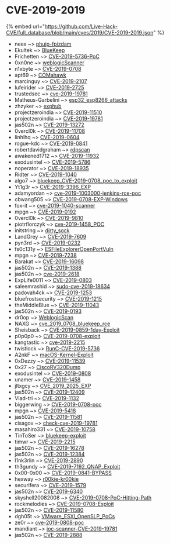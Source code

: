 # CVE-2019-2019
{% embed url="https://github.com/Live-Hack-CVE/full_database/blob/main/cves/2019/CVE-2019-2019.json" %}

* neex ~> [phuip-fpizdam](https://www.alice-snow.ru/2019/database/cve-2019-2019/phuip-fpizdam-neex)
* Ekultek ~> [BlueKeep](https://www.alice-snow.ru/2019/database/cve-2019-2019/bluekeep-ekultek)
* Frichetten ~> [CVE-2019-5736-PoC](https://www.alice-snow.ru/2019/database/cve-2019-2019/cve-2019-5736-poc-frichetten)
* 0xn0ne ~> [weblogicScanner](https://www.alice-snow.ru/2019/database/cve-2019-2019/weblogicscanner-0xn0ne)
* n1xbyte ~> [CVE-2019-0708](https://www.alice-snow.ru/2019/database/cve-2019-2019/cve-2019-0708-n1xbyte)
* apt69 ~> [COMahawk](https://www.alice-snow.ru/2019/database/cve-2019-2019/comahawk-apt69)
* marcinguy ~> [CVE-2019-2107](https://www.alice-snow.ru/2019/database/cve-2019-2019/cve-2019-2107-marcinguy)
* lufeirider ~> [CVE-2019-2725](https://www.alice-snow.ru/2019/database/cve-2019-2019/cve-2019-2725-lufeirider)
* trustedsec ~> [cve-2019-19781](https://www.alice-snow.ru/2019/database/cve-2019-2019/cve-2019-19781-trustedsec)
* Matheus-Garbelini ~> [esp32_esp8266_attacks](https://www.alice-snow.ru/2019/database/cve-2019-2019/esp32_esp8266_attacks-matheus-garbelini)
* zhzyker ~> [exphub](https://www.alice-snow.ru/2019/database/cve-2019-2019/exphub-zhzyker)
* projectzeroindia ~> [CVE-2019-11510](https://www.alice-snow.ru/2019/database/cve-2019-2019/cve-2019-11510-projectzeroindia)
* projectzeroindia ~> [CVE-2019-19781](https://www.alice-snow.ru/2019/database/cve-2019-2019/cve-2019-19781-projectzeroindia)
* jas502n ~> [CVE-2019-13272](https://www.alice-snow.ru/2019/database/cve-2019-2019/cve-2019-13272-jas502n)
* 0vercl0k ~> [CVE-2019-11708](https://www.alice-snow.ru/2019/database/cve-2019-2019/cve-2019-11708-0vercl0k)
* linhlhq ~> [CVE-2019-0604](https://www.alice-snow.ru/2019/database/cve-2019-2019/cve-2019-0604-linhlhq)
* rogue-kdc ~> [CVE-2019-0841](https://www.alice-snow.ru/2019/database/cve-2019-2019/cve-2019-0841-rogue-kdc)
* robertdavidgraham ~> [rdpscan](https://www.alice-snow.ru/2019/database/cve-2019-2019/rdpscan-robertdavidgraham)
* awakened1712 ~> [CVE-2019-11932](https://www.alice-snow.ru/2019/database/cve-2019-2019/cve-2019-11932-awakened1712)
* exodusintel ~> [CVE-2019-5786](https://www.alice-snow.ru/2019/database/cve-2019-2019/cve-2019-5786-exodusintel)
* noperator ~> [CVE-2019-18935](https://www.alice-snow.ru/2019/database/cve-2019-2019/cve-2019-18935-noperator)
* Ridter ~> [CVE-2019-1040](https://www.alice-snow.ru/2019/database/cve-2019-2019/cve-2019-1040-ridter)
* algo7 ~> [bluekeep_CVE-2019-0708_poc_to_exploit](https://www.alice-snow.ru/2019/database/cve-2019-2019/bluekeep_cve-2019-0708_poc_to_exploit-algo7)
* Yt1g3r ~> [CVE-2019-3396_EXP](https://www.alice-snow.ru/2019/database/cve-2019-2019/cve-2019-3396_exp-yt1g3r)
* adamyordan ~> [cve-2019-1003000-jenkins-rce-poc](https://www.alice-snow.ru/2019/database/cve-2019-2019/cve-2019-1003000-jenkins-rce-poc-adamyordan)
* cbwang505 ~> [CVE-2019-0708-EXP-Windows](https://www.alice-snow.ru/2019/database/cve-2019-2019/cve-2019-0708-exp-windows-cbwang505)
* fox-it ~> [cve-2019-1040-scanner](https://www.alice-snow.ru/2019/database/cve-2019-2019/cve-2019-1040-scanner-fox-it)
* mpgn ~> [CVE-2019-0192](https://www.alice-snow.ru/2019/database/cve-2019-2019/cve-2019-0192-mpgn)
* 0vercl0k ~> [CVE-2019-9810](https://www.alice-snow.ru/2019/database/cve-2019-2019/cve-2019-9810-0vercl0k)
* piotrflorczyk ~> [cve-2019-1458_POC](https://www.alice-snow.ru/2019/database/cve-2019-2019/cve-2019-1458_poc-piotrflorczyk)
* initstring ~> [dirty_sock](https://www.alice-snow.ru/2019/database/cve-2019-2019/dirty_sock-initstring)
* LandGrey ~> [CVE-2019-7609](https://www.alice-snow.ru/2019/database/cve-2019-2019/cve-2019-7609-landgrey)
* pyn3rd ~> [CVE-2019-0232](https://www.alice-snow.ru/2019/database/cve-2019-2019/cve-2019-0232-pyn3rd)
* fs0c131y ~> [ESFileExplorerOpenPortVuln](https://www.alice-snow.ru/2019/database/cve-2019-2019/esfileexploreropenportvuln-fs0c131y)
* mpgn ~> [CVE-2019-7238](https://www.alice-snow.ru/2019/database/cve-2019-2019/cve-2019-7238-mpgn)
* Barakat ~> [CVE-2019-16098](https://www.alice-snow.ru/2019/database/cve-2019-2019/cve-2019-16098-barakat)
* jas502n ~> [CVE-2019-1388](https://www.alice-snow.ru/2019/database/cve-2019-2019/cve-2019-1388-jas502n)
* jas502n ~> [cve-2019-2618](https://www.alice-snow.ru/2019/database/cve-2019-2019/cve-2019-2618-jas502n)
* ExpLife0011 ~> [CVE-2019-0803](https://www.alice-snow.ru/2019/database/cve-2019-2019/cve-2019-0803-explife0011)
* saleemrashid ~> [sudo-cve-2019-18634](https://www.alice-snow.ru/2019/database/cve-2019-2019/sudo-cve-2019-18634-saleemrashid)
* padovah4ck ~> [CVE-2019-1253](https://www.alice-snow.ru/2019/database/cve-2019-2019/cve-2019-1253-padovah4ck)
* bluefrostsecurity ~> [CVE-2019-1215](https://www.alice-snow.ru/2019/database/cve-2019-2019/cve-2019-1215-bluefrostsecurity)
* theMiddleBlue ~> [CVE-2019-11043](https://www.alice-snow.ru/2019/database/cve-2019-2019/cve-2019-11043-themiddleblue)
* jas502n ~> [CVE-2019-0193](https://www.alice-snow.ru/2019/database/cve-2019-2019/cve-2019-0193-jas502n)
* dr0op ~> [WeblogicScan](https://www.alice-snow.ru/2019/database/cve-2019-2019/weblogicscan-dr0op)
* NAXG ~> [cve_2019_0708_bluekeep_rce](https://www.alice-snow.ru/2019/database/cve-2019-2019/cve_2019_0708_bluekeep_rce-naxg)
* Sheisback ~> [CVE-2019-0859-1day-Exploit](https://www.alice-snow.ru/2019/database/cve-2019-2019/cve-2019-0859-1day-exploit-sheisback)
* p0p0p0 ~> [CVE-2019-0708-exploit](https://www.alice-snow.ru/2019/database/cve-2019-2019/cve-2019-0708-exploit-p0p0p0)
* kangtastic ~> [cve-2019-2215](https://www.alice-snow.ru/2019/database/cve-2019-2019/cve-2019-2215-kangtastic)
* twistlock ~> [RunC-CVE-2019-5736](https://www.alice-snow.ru/2019/database/cve-2019-2019/runc-cve-2019-5736-twistlock)
* A2nkF ~> [macOS-Kernel-Exploit](https://www.alice-snow.ru/2019/database/cve-2019-2019/macos-kernel-exploit-a2nkf)
* 0xDezzy ~> [CVE-2019-11539](https://www.alice-snow.ru/2019/database/cve-2019-2019/cve-2019-11539-0xdezzy)
* 0x27 ~> [CiscoRV320Dump](https://www.alice-snow.ru/2019/database/cve-2019-2019/ciscorv320dump-0x27)
* exodusintel ~> [CVE-2019-0808](https://www.alice-snow.ru/2019/database/cve-2019-2019/cve-2019-0808-exodusintel)
* unamer ~> [CVE-2019-1458](https://www.alice-snow.ru/2019/database/cve-2019-2019/cve-2019-1458-unamer)
* jltxgcy ~> [CVE_2019_2025_EXP](https://www.alice-snow.ru/2019/database/cve-2019-2019/cve_2019_2025_exp-jltxgcy)
* jas502n ~> [CVE-2019-12409](https://www.alice-snow.ru/2019/database/cve-2019-2019/cve-2019-12409-jas502n)
* Vlad-tri ~> [CVE-2019-1132](https://www.alice-snow.ru/2019/database/cve-2019-2019/cve-2019-1132-vlad-tri)
* biggerwing ~> [CVE-2019-0708-poc](https://www.alice-snow.ru/2019/database/cve-2019-2019/cve-2019-0708-poc-biggerwing)
* mpgn ~> [CVE-2019-5418](https://www.alice-snow.ru/2019/database/cve-2019-2019/cve-2019-5418-mpgn)
* jas502n ~> [CVE-2019-11581](https://www.alice-snow.ru/2019/database/cve-2019-2019/cve-2019-11581-jas502n)
* cisagov ~> [check-cve-2019-19781](https://www.alice-snow.ru/2019/database/cve-2019-2019/check-cve-2019-19781-cisagov)
* masahiro331 ~> [CVE-2019-10758](https://www.alice-snow.ru/2019/database/cve-2019-2019/cve-2019-10758-masahiro331)
* TinToSer ~> [bluekeep-exploit](https://www.alice-snow.ru/2019/database/cve-2019-2019/bluekeep-exploit-tintoser)
* timwr ~> [CVE-2019-2215](https://www.alice-snow.ru/2019/database/cve-2019-2019/cve-2019-2215-timwr)
* jas502n ~> [CVE-2019-16278](https://www.alice-snow.ru/2019/database/cve-2019-2019/cve-2019-16278-jas502n)
* jas502n ~> [CVE-2019-12384](https://www.alice-snow.ru/2019/database/cve-2019-2019/cve-2019-12384-jas502n)
* l1nk3rlin ~> [CVE-2019-2890](https://www.alice-snow.ru/2019/database/cve-2019-2019/cve-2019-2890-l1nk3rlin)
* th3gundy ~> [CVE-2019-7192_QNAP_Exploit](https://www.alice-snow.ru/2019/database/cve-2019-2019/cve-2019-7192_qnap_exploit-th3gundy)
* 0x00-0x00 ~> [CVE-2019-0841-BYPASS](https://www.alice-snow.ru/2019/database/cve-2019-2019/cve-2019-0841-bypass-0x00-0x00)
* hexway ~> [r00kie-kr00kie](https://www.alice-snow.ru/2019/database/cve-2019-2019/r00kie-kr00kie-hexway)
* securifera ~> [CVE-2019-1579](https://www.alice-snow.ru/2019/database/cve-2019-2019/cve-2019-1579-securifera)
* jas502n ~> [CVE-2019-6340](https://www.alice-snow.ru/2019/database/cve-2019-2019/cve-2019-6340-jas502n)
* skyshell20082008 ~> [CVE-2019-0708-PoC-Hitting-Path](https://www.alice-snow.ru/2019/database/cve-2019-2019/cve-2019-0708-poc-hitting-path-skyshell20082008)
* rockmelodies ~> [CVE-2019-0708-Exploit](https://www.alice-snow.ru/2019/database/cve-2019-2019/cve-2019-0708-exploit-rockmelodies)
* jas502n ~> [CVE-2019-11580](https://www.alice-snow.ru/2019/database/cve-2019-2019/cve-2019-11580-jas502n)
* dgh05t ~> [VMware_ESXI_OpenSLP_PoCs](https://www.alice-snow.ru/2019/database/cve-2019-2019/vmware_esxi_openslp_pocs-dgh05t)
* ze0r ~> [cve-2019-0808-poc](https://www.alice-snow.ru/2019/database/cve-2019-2019/cve-2019-0808-poc-ze0r)
* mandiant ~> [ioc-scanner-CVE-2019-19781](https://www.alice-snow.ru/2019/database/cve-2019-2019/ioc-scanner-cve-2019-19781-mandiant)
* jas502n ~> [CVE-2019-2888](https://www.alice-snow.ru/2019/database/cve-2019-2019/cve-2019-2888-jas502n)